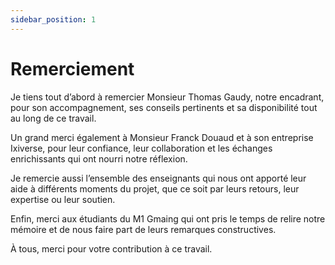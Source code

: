 ```yaml
---
sidebar_position: 1
---
```


# Remerciement

Je tiens tout d’abord à remercier Monsieur Thomas Gaudy, notre encadrant, pour son accompagnement, ses conseils pertinents et sa disponibilité tout au long de ce travail.

Un grand merci également à Monsieur Franck Douaud et à son entreprise Ixiverse, pour leur confiance, leur collaboration et les échanges enrichissants qui ont nourri notre réflexion.

Je remercie aussi l’ensemble des enseignants qui nous ont apporté leur aide à différents moments du projet, que ce soit par leurs retours, leur expertise ou leur soutien.

Enfin, merci aux étudiants du M1 Gmaing qui ont pris le temps de relire notre mémoire et de nous faire part de leurs remarques constructives.

À tous, merci pour votre contribution à ce travail.